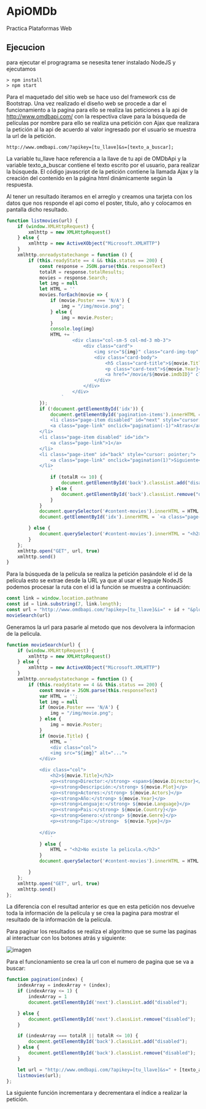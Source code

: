 # ApiOMDb
Practica Plataformas Web

## Ejecucion
para ejecutar el progragrama se nesesita tener instalado NodeJS y ejecutamos
```
> npm install
> npm start
```
Para el maquetado del sitio web se hace uso del framework css de Bootstrap.
Una vez realizado el diseño web se procede a dar el funcionamiento  a la pagina para ello se realiza las peticiones a la api de http://www.omdbapi.com/ con la respectiva clave para la búsqueda de películas por nombre para ello se realiza una petición con Ajax que realizara la petición al la api de acuerdo al valor ingresado por el usuario se muestra la url de la petición.
```
http://www.omdbapi.com/?apikey=[tu_llave]&s=[texto_a_buscar];
```
 
La variable tu_llave hace referencia a la llave de tu api de OMDbApi y la variable texto_a_buscar contiene el texto escrito por el usuario, para realizar la búsqueda.
El código javascript de la petición contiene la llamada Ajax y la creación del contenido en la página html dinámicamente según la respuesta.

Al tener un resultado iteramos en el arreglo y creamos una tarjeta con los datos que nos responde el api como el poster, titulo, año y colocamos en pantalla dicho resultado.

```js
function listmovies(url) {
    if (window.XMLHttpRequest) {
        xmlhttp = new XMLHttpRequest()
    } else {
        xmlhttp = new ActiveXObject("Microsoft.XMLHTTP")
    }
    xmlhttp.onreadystatechange = function () {
        if (this.readyState == 4 && this.status == 200) {
            const response = JSON.parse(this.responseText)
            totalR = response.totalResults;
            movies = response.Search;
            let img = null
            let HTML = ''
            movies.forEach(movie => {
                if (movie.Poster === 'N/A') {
                    img = "/img/movie.png";
                } else {
                    img = movie.Poster;
                }
                console.log(img)
                HTML += `
                        <div class="col-sm-5 col-md-3 mb-3">
                            <div class="card">
                                <img src="${img}" class="card-img-top" alt="..">
                                <div class="card-body">
                                    <h5 class="card-title">${movie.Title}</h5>
                                    <p class="card-text">${movie.Year}</p>
                                    <a href="/movie/${movie.imdbID}" class="btn btn-primary">Detalle</a>
                                </div>
                            </div>
                        </div>
                    `
            });
            if (!document.getElementById('idx')) {
                document.getElementById('pagination-items').innerHTML = `
                <li class="page-item disabled" id="next" style="cursor: pointer;">
                <a class="page-link" onclick="pagination(-1)">Atras</a>
            </li>
            <li class="page-item disabled" id="idx">
                <a class="page-link">1</a>
            </li>
            <li class="page-item" id="back" style="cursor: pointer;">
                <a class="page-link" onclick="pagination(1)">Siguiente</a>
            </li>
                `
                if (totalR <= 10) {
                    document.getElementById('back').classList.add("disabled");
                } else {
                    document.getElementById('back').classList.remove("disabled");
                }
            }            
            document.querySelector('#content-movies').innerHTML = HTML
            document.getElementById('idx').innerHTML = `<a class="page-link">${indexArray}/${totalR}</a>`

        } else {
            document.querySelector('#content-movies').innerHTML = "<h2>No existe la pelicula.</h2>"
        }
    };
    xmlhttp.open("GET", url, true)
    xmlhttp.send()
}
```
Para la búsqueda de la película se realiza la petición pasándole el id de la película esto se extrae desde la URL ya que al usar el leguaje NodeJS podemos procesar la ruta con el id la función se muestra a continuación:
```js
const link = window.location.pathname
const id = link.substring(7, link.length);
const url = "http://www.omdbapi.com/?apikey=[tu_llave]&i=" + id + "&plot=full";
movieSearch(url)
```
Generamos la url para pasarle al metodo que nos devolvera la informacion de la pelicula.
```js
function movieSearch(url) {
    if (window.XMLHttpRequest) {
        xmlhttp = new XMLHttpRequest()
    } else {
        xmlhttp = new ActiveXObject("Microsoft.XMLHTTP")
    }
    xmlhttp.onreadystatechange = function () {
        if (this.readyState == 4 && this.status == 200) {
            const movie = JSON.parse(this.responseText)
            var HTML = '';
            let img = null
            if (movie.Poster === 'N/A') {
                img = "/img/movie.png";
            } else {
                img = movie.Poster;
            }
            if (movie.Title) {
                HTML = `
                <div class="col">
                <img src="${img}" alt="...">
            </div>

            <div class="col">
                <h2>${movie.Title}</h2>
                <p><strong>Director:</strong> <span>${movie.Director}</span></p>
                <p><strong>Descripción:</strong> ${movie.Plot}</p>
                <p><strong>Actores:</strong> ${movie.Actors}</p>
                <p><strong>Año:</strong> ${movie.Year}</p>
                <p><strong>Lenguaje:</strong> ${movie.Language}</p>
                <p><strong>Pais:</strong> ${movie.Country}</p>
                <p><strong>Genero:</strong> ${movie.Genre}</p>
                <p><strong>Tipo:</strong>  ${movie.Type}</p>
                
            </div>
                `
            } else {
                HTML = "<h2>No existe la pelicula.</h2>"
            }
            document.querySelector('#content-movies').innerHTML = HTML

        }
    };
    xmlhttp.open("GET", url, true)
    xmlhttp.send()
};

```
La diferencia con el resultad anterior es que en esta petición nos devuelve toda la información de la película y se crea la pagina para mostrar el resultado de la información de la película.

Para paginar los resultados se realiza el algoritmo que se sume las paginas al interactuar con los botones atrás y siguiente:

![imagen](https://user-images.githubusercontent.com/15615518/78847942-e9756000-79d5-11ea-8c66-0f0023f2b0b5.png)
 
Para el funcionamiento se crea la url con el numero de pagina que se va a buscar:
```js
function pagination(index) {
    indexArray = indexArray + (index);
    if (indexArray <= 1) {
        indexArray = 1
        document.getElementById('next').classList.add("disabled");

    } else {
        document.getElementById('next').classList.remove("disabled");
    }

    if (indexArray === totalR || totalR <= 10) {
        document.getElementById('back').classList.add("disabled");
    } else {
        document.getElementById('back').classList.remove("disabled");
    }

    let url = "http://www.omdbapi.com/?apikey=[tu_llave]&s=" + [texto_a_buscar]+ "&page=" + indexArray;
    listmovies(url);
};
```
La siguiente función incrementara y decrementara el índice a realizar la petición.



